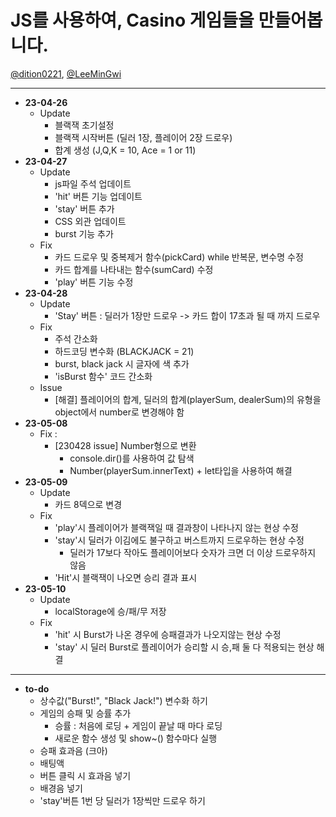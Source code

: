 # JS를 사용하여, Casino 게임들을 만들어봅니다.

<a href="https://github.com/dition0221" target="_blank">@dition0221</a>, <a href="https://github.com/LeeMinGwi" target="_blank">@LeeMinGwi</a>

---

- **23-04-26**
    - Update
        - 블랙잭 초기설정
        - 블랙잭 시작버튼 (딜러 1장, 플레이어 2장 드로우)
        - 합계 생성 (J,Q,K = 10, Ace = 1 or 11)
- **23-04-27**
    - Update
        - js파일 주석 업데이트
        - 'hit' 버튼 기능 업데이트
        - 'stay' 버튼 추가
        - CSS 외관 업데이트
        - burst 기능 추가
    - Fix
        - 카드 드로우 및 중복제거 함수(pickCard) while 반복문, 변수명 수정
        - 카드 합계를 나타내는 함수(sumCard) 수정
        - 'play' 버튼 기능 수정
- **23-04-28**
    - Update
        - 'Stay' 버튼 : 딜러가 1장만 드로우 -> 카드 합이 17초과 될 때 까지 드로우
    - Fix
        - 주석 간소화
        - 하드코딩 변수화 (BLACKJACK = 21)
        - burst, black jack 시 글자에 색 추가
        - 'isBurst 함수' 코드 간소화
    - Issue
        - [해결] 플레이어의 합계, 딜러의 합계(playerSum, dealerSum)의 유형을 object에서 number로 변경해야 함
- **23-05-08**
    - Fix : 
        - [230428 issue] Number형으로 변환
            - console.dir()를 사용하여 값 탐색
            - Number(playerSum.innerText) + let타입을 사용하여 해결
- **23-05-09**
    - Update
        - 카드 8덱으로 변경
    - Fix
        - 'play'시 플레이어가 블랙잭일 때 결과창이 나타나지 않는 현상 수정
        - 'stay'시 딜러가 이김에도 불구하고 버스트까지 드로우하는 현상 수정
            - 딜러가 17보다 작아도 플레이어보다 숫자가 크면 더 이상 드로우하지 않음
        - 'Hit'시 블랙잭이 나오면 승리 결과 표시
- **23-05-10**
    - Update
        - localStorage에 승/패/무 저장
    - Fix
        - 'hit' 시 Burst가 나온 경우에 승패결과가 나오지않는 현상 수정
        - 'stay' 시 딜러 Burst로 플레이어가 승리할 시 승,패 둘 다 적용되는 현상 해결

---
  
- **to-do**  
    - 상수값("Burst!", "Black Jack!") 변수화 하기
    - 게임의 승패 및 승률 추가
        - 승률 : 처음에 로딩 + 게임이 끝날 때 마다 로딩
        - 새로운 함수 생성 및 show~() 함수마다 실행
    - 승패 효과음 (크아)
    - 배팅액
    - 버튼 클릭 시 효과음 넣기
    - 배경음 넣기
    - 'stay'버튼 1번 당 딜러가 1장씩만 드로우 하기